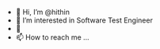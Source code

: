 - 👋 Hi, I’m @hithin
- 👀 I’m interested in Software Test Engineer
- 🌱
- 📫 How to reach me ...

<!---
hithin/hithin is a ✨ special ✨ repository because its `README.md` (this file) appears on your GitHub profile.
You can click the Preview link to take a look at your changes.
--->
